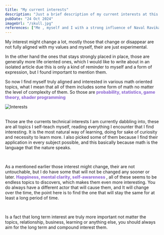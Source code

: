 ```yaml
---
title: "My current interests"
description: "Just a brief description of my current interests at this moment, My interest might change a lot, mostly those that change or disappear are not fully aligned with my values and myself, their are just experimental."
pubDate: "24 Oct 2024"
imageUrl: "/skull.jpg"
references: ["Me , myself and I with a strong influence of Naval Ravikant"]
---
```


<div class="flex flex-col md:flex-row h-1/3 ">

<div class="flex flex-col gap-y-7 order-2 md:order-1">
My interest might change a lot, mostly those that change or disappear are not fully aligned with my values and myself, their are just experimental.

In the other hand the ones that stays strongly placed in place, those are generally more life oriented ones, which I would like to write about in an isolated article due this is only a kind of reminder to myself and a form of expression, but I found important to mention them.

So now I find myself truly aligned and interested in various math oriented topics, what I mean that all of them includes some form of math no matter the level of complexity of them. So those are <span class="inline-block" style="color: #9571D5;font-weight:800"> probability, statistics, game theory, shader programming </span>

</div>
<img src="/skull.jpg" alt="Interests" class="w-full md:w-1/2 h-1/4 object-contain order-1 md:order-2 mb-10 md:mb-0" />

</div>

<br />

Those are the currents technical interests I am currently dabbling into, these are all topics I self-teach myself, reading everything I encounter that I find interesting. It is the most natural way of learning, doing for sake of curiosity and necessity to learn more. I also picked some of them because I find their application in every subject possible, and this basically because math is the language that the nature speaks.

<br />

As a mentioned earlier those interest might change, their are not untouchable, but I do have some that will not be changed any sooner or later. <span style="color: #9571D5;font-weight:800"> Happiness, mental clarity, self-awareness </span>, all of these seems to be endless topics to discovers, which makes them even more interesting. You do always have a different actor that will cause them, and It will change over the time, the point here is to find the one that will stay the same for at least a long period of time.

<br/>

<span class="text-[#ffebcd] text-bold italic"> Is a fact that long term interest are truly more important not matter the topics, relationship, business, learning or anything else, you should always aim for the long term and compound interest them.</span>
